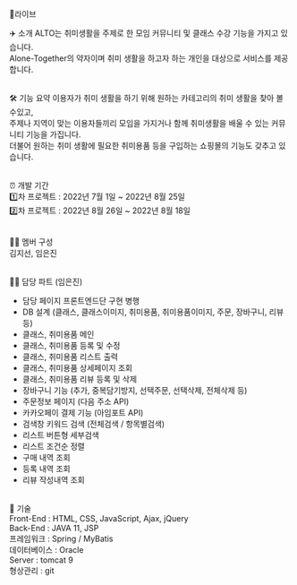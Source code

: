 🔗라이브


✈️ 소개
ALTO는 취미생활을 주제로 한 모임 커뮤니티 및 클래스 수강 기능을 가지고 있습니다.<br> Alone-Together의 약자이며 취미 생활을 하고자 하는 개인을 대상으로 서비스를 제공합니다.<br><br>

🛠 기능 요약
이용자가 취미 생활을 하기 위해 원하는 카테고리의 취미 생활을 찾아 볼 수있고,<br>
주제나 지역이 맞는 이용자들끼리 모임을 가지거나 함께 취미생활을 배울 수 있는 커뮤니티 기능을 가집니다.<br>
더불어 원하는 취미 생활에 필요한 취미용품 등을 구입하는 쇼핑몰의 기능도 갖추고 있습니다.<br><br>

⏰ 개발 기간<br>
1️⃣차 프로젝트 : 2022년 7월 1일 ~ 2022년 8월 25일<br>
2️⃣차 프로젝트 : 2022년 8월 26일 ~ 2022년 8월 18일<br><br>

👩‍💻 멤버 구성<br>
김지선, 임은진<br><br>

👩‍💻 담당 파트 (임은진)<br>
- 담당 페이지 프론트엔드단 구현 병행
- DB 설계 (클래스, 클래스이미지, 취미용품, 취미용품이미지, 주문, 장바구니, 리뷰 등)
- 클래스, 취미용품 메인
- 클래스, 취미용품 등록 및 수정
- 클래스, 취미용품 리스트 출력
- 클래스, 취미용품 상세페이지 조회
- 클래스, 취미용품 리뷰 등록 및 삭제
- 장바구니 기능 (추가, 중복담기방지, 선택주문, 선택삭제, 전체삭제 등)
- 주문정보 페이지 (다음 주소 API)
- 카카오페이 결제 기능 (아임포트 API)
- 검색창 키워드 검색 (전체검색 / 항목별검색)
- 리스트 버튼형 세부검색
- 리스트 조건순 정렬
- 구매 내역 조회
- 등록 내역 조회
- 리뷰 작성내역 조회
<br><br>

📌 기술<br>
Front-End : HTML, CSS, JavaScript, Ajax, jQuery<br>
Back-End : JAVA 11, JSP<br>
프레임워크 : Spring / MyBatis<br>
데이터베이스 : Oracle<br>
Server : tomcat 9<br>
형상관리 : git<br>
